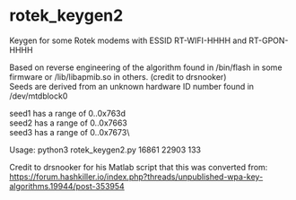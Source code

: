 # rotek_keygen2
Keygen for some Rotek modems with ESSID RT-WIFI-HHHH and RT-GPON-HHHH

Based on reverse engineering of the algorithm found in /bin/flash in some firmware or /lib/libapmib.so in others. (credit to drsnooker)\
Seeds are derived from an unknown hardware ID number found in /dev/mtdblock0

seed1 has a range of 0..0x763d\
seed2 has a range of 0..0x7663\
seed3 has a range of 0..0x7673\

Usage: python3 rotek_keygen2.py 16861 22903 133

Credit to drsnooker for his Matlab script that this was converted from: https://forum.hashkiller.io/index.php?threads/unpublished-wpa-key-algorithms.19944/post-353954
